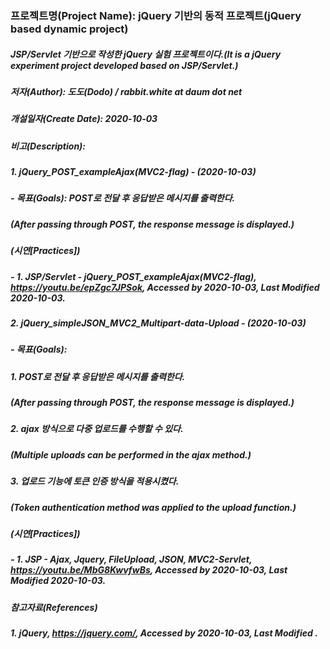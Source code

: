 ### 프로젝트명(Project Name): jQuery 기반의 동적 프로젝트(jQuery based dynamic project)
##### JSP/Servlet 기반으로 작성한 jQuery 실험 프로젝트이다.(It is a jQuery experiment project developed based on JSP/Servlet.)

##### 저자(Author): 도도(Dodo) / rabbit.white at daum dot net
##### 개설일자(Create Date): 2020-10-03
##### 비고(Description):
##### 1. jQuery_POST_exampleAjax(MVC2-flag) - (2020-10-03)
##### - 목표(Goals): POST로 전달 후 응답받은 메시지를 출력한다.
#####   (After passing through POST, the response message is displayed.)
#####   (시연[Practices])
##### - 1. JSP/Servlet - jQuery_POST_exampleAjax(MVC2-flag), https://youtu.be/epZgc7JPSok, Accessed by 2020-10-03, Last Modified 2020-10-03.
#####
#####
##### 2. jQuery_simpleJSON_MVC2_Multipart-data-Upload - (2020-10-03)
##### - 목표(Goals): 
#####   1. POST로 전달 후 응답받은 메시지를 출력한다.
#####   (After passing through POST, the response message is displayed.)
#####   2. ajax 방식으로 다중 업로드를 수행할 수 있다.
#####   (Multiple uploads can be performed in the ajax method.)
#####   3. 업로드 기능에 토큰 인증 방식을 적용시켰다.
#####   (Token authentication method was applied to the upload function.)
#####   (시연[Practices])
##### - 1. JSP - Ajax, Jquery, FileUpload, JSON, MVC2-Servlet, https://youtu.be/MbG8KwvfwBs, Accessed by 2020-10-03, Last Modified 2020-10-03.
##### 참고자료(References)
#####   1. jQuery, https://jquery.com/, Accessed by 2020-10-03, Last Modified .
